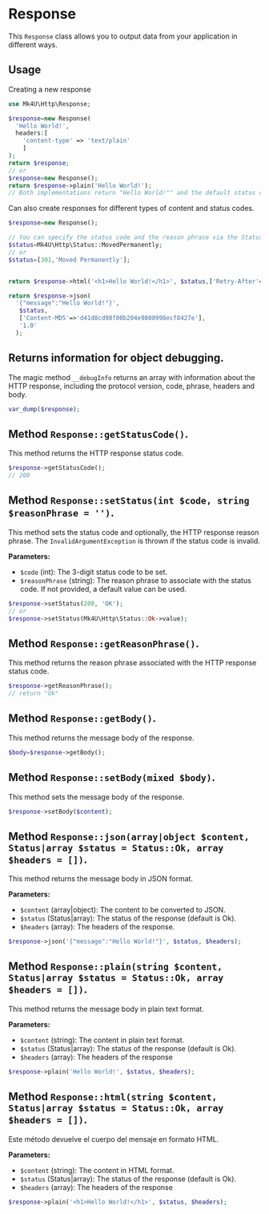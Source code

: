 # Response
This `Response` class allows you to output data from your application in different ways.

## Usage

Creating a new response
```php
use Mk4U\Http\Response;

$response=new Response(
  'Hello World!',
  headers:[
    'content-type' => 'text/plain'
    ]
);
return $response;
// or
$response=new Response();
return $response->plain('Hello World!');
// Both implementations return "Hello World!"" and the default status code is 200.
```

Can also create responses for different types of content and status codes.
```php
$response=new Response();

// You can specify the status code and the reason phrase via the Status enum or as an array.
$status=Mk4U\Http\Status::MovedPermanently;
// or
$status=[301,'Moved Permanently'];


return $response->html('<h1>Hello World!</h1>', $status,['Retry-After'=>'Retry-After: 120'],'1.2');

return $response->json(
  '{"message":"Hello World!"}',
   $status,
   ['Content-MD5'=>'d41d8cd98f00b204e9800998ecf8427e'],
   '1.0'
  );
```

## Returns information for object debugging.
The magic method `__debugInfo` returns an array with information about the HTTP response, including the protocol version, code, phrase, headers and body.
```php
var_dump($response);
```

## Method `Response::getStatusCode()`.
This method returns the HTTP response status code.
```php
$response->getStatusCode();
// 200
```

## Method `Response::setStatus(int $code, string $reasonPhrase = '')`.
This method sets the status code and optionally, the HTTP response reason phrase. The `InvalidArgumentException` is thrown if the status code is invalid.

**Parameters:**
- `$code` (int): The 3-digit status code to be set.
- `$reasonPhrase` (string): The reason phrase to associate with the status code. If not provided, a default value can be used.

```php
$response->setStatus(200, 'OK');
// or
$response->setStatus(Mk4U\Http\Status::Ok->value);
```

## Method `Response::getReasonPhrase()`.
This method returns the reason phrase associated with the HTTP response status code.

```php
$response->getReasonPhrase();
// return "Ok"
```

## Method `Response::getBody()`.
This method returns the message body of the response.

```php
$body=$response->getBody();
```

## Method `Response::setBody(mixed $body)`.
This method sets the message body of the response.

```php
$response->setBody($content);
```

## Method `Response::json(array|object $content, Status|array $status = Status::Ok, array $headers = [])`.
This method returns the message body in JSON format.

**Parameters:**
- `$content` (array|object): The content to be converted to JSON.
- `$status` (Status|array): The status of the response (default is Ok).
- `$headers` (array): The headers of the response.

```php
$response->json('{"message":"Hello World!"}', $status, $headers);
```

## Method `Response::plain(string $content, Status|array $status = Status::Ok, array $headers = [])`.
This method returns the message body in plain text format.

**Parameters:**
- `$content` (string): The content in plain text format.
- `$status` (Status|array): The status of the response (default is Ok).
- `$headers` (array): The headers of the response

```php
$response->plain('Hello World!', $status, $headers);
```

## Method `Response::html(string $content, Status|array $status = Status::Ok, array $headers = [])`.
Este método devuelve el cuerpo del mensaje en formato HTML.

**Parameters:**
- `$content` (string): The content in HTML format.
- `$status` (Status|array): The status of the response (default is Ok).
- `$headers` (array): The headers of the response

```php
$response->plain('<h1>Hello World!</h1>', $status, $headers);
```